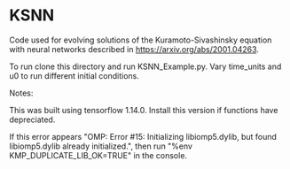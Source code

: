 # KSNN
Code used for evolving solutions of the Kuramoto-Sivashinsky equation with neural networks described in https://arxiv.org/abs/2001.04263.

To run clone this directory and run KSNN_Example.py. Vary time_units and u0 to run different initial conditions.

Notes:

This was built using tensorflow 1.14.0. Install this version if functions have depreciated.

If this error appears "OMP: Error #15: Initializing libiomp5.dylib, but found libiomp5.dylib already initialized.", then run "%env KMP_DUPLICATE_LIB_OK=TRUE" in the console.
